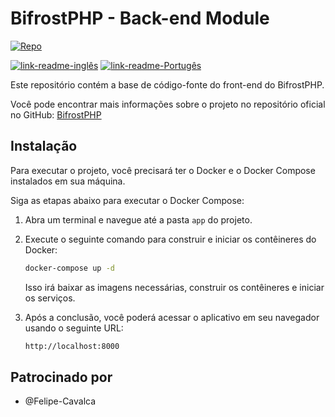 # BifrostPHP - Back-end Module

[![Repo](https://img.shields.io/badge/Bifrost-Front-blue)](./)

[![link-readme-inglês](https://img.shields.io/badge/README-English/Inglês-red)](./README.md)
[![link-readme-Portugês](https://img.shields.io/badge/README-Portuguese/Portugês-green)](./README-PT.md)

Este repositório contém a base de código-fonte do front-end do BifrostPHP.

Você pode encontrar mais informações sobre o projeto no repositório oficial no GitHub: [BifrostPHP](https://github.com/Felipe-Cavalca/BifrostPHP)

## Instalação

Para executar o projeto, você precisará ter o Docker e o Docker Compose instalados em sua máquina.

Siga as etapas abaixo para executar o Docker Compose:

1. Abra um terminal e navegue até a pasta `app` do projeto.

2. Execute o seguinte comando para construir e iniciar os contêineres do Docker:

    ```bash
    docker-compose up -d
    ```

    Isso irá baixar as imagens necessárias, construir os contêineres e iniciar os serviços.

3. Após a conclusão, você poderá acessar o aplicativo em seu navegador usando o seguinte URL:

    ```bash
    http://localhost:8000
    ```

## Patrocinado por

* @Felipe-Cavalca
